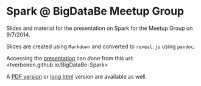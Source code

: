 # Spark @ BigDataBe Meetup Group

Slides and material for the presentation on Spark for the Meetup Group on 9/7/2014.

Slides are created using `Markdown` and converted to `reveal.js` using `pandoc`. 

Accessing the [presentation](tverbeiren.github.io/BigDataBe-Spark) can done from this url: <tverbeiren.github.io/BigDataBe-Spark>

A [PDF version](tverbeiren.github.io/BigDataBe-Spark/slides.pdf) or [long html](tverbeiren.github.io/BigDataBe-Spark/slides-doc.html) version are available as well.
